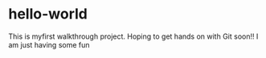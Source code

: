 # hello-world

This is myfirst walkthrough  project. Hoping to get hands on with Git soon!!
I am just having some fun

